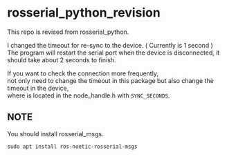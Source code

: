 # rosserial_python_revision

This repo is revised from rosserial_python.

I changed the timeout for re-sync to the device. ( Currently is 1 second )    
The program will restart the serial port when the device is disconnected, it should take about 2 seconds to finish.

If you want to check the connection more frequently,  
not only need to change the timeout in this package but also change the timeout in the device,  
where is located in the node_handle.h with ```SYNC_SECONDS```.

## NOTE

You should install rosserial_msgs.  

```=
sudo apt install ros-noetic-rosserial-msgs
```  
